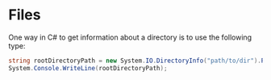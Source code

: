 # Files

One way in C# to get information about a directory is to use the following type:

```csharp
string rootDirectoryPath = new System.IO.DirectoryInfo("path/to/dir").Parent.FullName;
System.Console.WriteLine(rootDirectoryPath);
```

